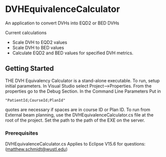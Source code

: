 # DVHEquivalenceCalculator

An application to convert DVHs into EQD2 or BED DVHs

Current calculations

- Scale DVH to EQD2 values
- Scale DVH to BED values
- Calculate EQD2 and BED values for specified DVH metrics.

## Getting Started

 THE DVH Equivalency Calculator is a stand-alone executable. To run, setup initial parameters. In Visual Studio select Project-->Properties.
 From the properties go to the Debug Section. In the Command Line Parameters Put in
 ```
 "PatientId;CourseId;PlanId"
 ```
 quotes are necessary if spaces are in course ID or Plan ID.
 To run from External beam planning, use the DVHEquivalenceCalculator.cs file at the root of the project. Set the path to the path of the EXE on the server.

### Prerequisites
DVHEquivalenceCalculator.cs
Applies to Eclipse V15.6
for questions: (matthew.schmidt@wustl.edu)
